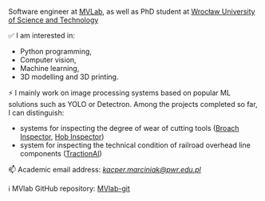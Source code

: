 Software engineer at [MVLab](https://www.mvlab.pl/), as well as PhD student at [Wrocław University of Science and Technology](https://pwr.edu.pl/)

✅ I am interested in:
- Python programming,
- Computer vision,
- Machine learning,
- 3D modelling and 3D printing.

⚡ I mainly work on image processing systems based on popular ML solutions such as YOLO or Detectron. Among the projects completed so far, I can distinguish:
- systems for inspecting the degree of wear of cutting tools ([Broach Inspector](https://github.com/Kacper-Marciniak/TCM-Broach-Inspection-Public), [Hob Inspector](https://github.com/Kacper-Marciniak/TCM-Hob-Inspection-Public))
- system for inspecting the technical condition of railroad overhead line components ([TractionAI](https://github.com/Kacper-Marciniak/TractionAI-Public))

📫 Academic email address: *kacper.marciniak@pwr.edu.pl*

ℹ️ MVlab GitHub repository: [MVlab-git](https://github.com/mvlab-git/)
